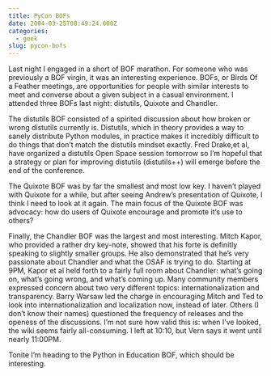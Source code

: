 ```yaml
---
title: PyCon BOFs
date: 2004-03-25T08:49:24.000Z
categories:
  - geek
slug: pycon-bofs
---
```

Last night I engaged in a short of <span class="caps">BOF</span> marathon. For someone who was previously a <span class="caps">BOF</span> virgin, it was an interesting experience. BOFs, or Birds Of a Feather meetings, are opportunities for people with similar interests to meet and converse about a given subject in a casual environment. I attended three BOFs last night: distutils, Quixote and Chandler.

The distutils <span class="caps">BOF</span> consisted of a spirited discussion about how broken or wrong distutils currently is. Distutils, which in theory provides a way to sanely distribute Python modules, in practice makes it incredibly difficult to do things that don’t match the distutils mindset exactly. Fred Drake,et al, have organized a distutils Open Space session tomorrow so I’m hopeful that a strategy or plan for improving distutils (distutils++) will emerge before the end of the conference.

The Quixote <span class="caps">BOF</span> was by far the smallest and most low key. I haven’t played with Quixote for a while, but after seeing Andrew’s presentation of Quixote, I think I need to look at it again. The main focus of the Quixote <span class="caps">BOF</span> was advocacy: how do users of Quixote encourage and promote it’s use to others?

Finally, the Chandler <span class="caps">BOF</span> was the largest and most interesting. Mitch Kapor, who provided a rather dry key-note, showed that his forte is definitly speaking to slightly smaller groups. He also demonstrated that he’s very passionate about Chandler and what the <span class="caps">OSAF</span> is trying to do. Starting at <span class="caps">9PM</span>, Kapor et al held forth to a fairly full room about Chandler: what’s going on, what’s going wrong, and what’s coming up. Many community members expressed concern about two very different topics: internationalization and transparency. Barry Warsaw led the charge in encouraging Mitch and Ted to look into internationalization and localization now, instead of later. Others (I don’t know their names) questioned the frequency of releases and the openess of the discussions. I’m not sure how valid this is: when I’ve looked, the wiki seems fairly all-consuming. I left at 10:10, but Vern says it went until nearly 11:<span class="caps">00PM</span>.

Tonite I’m heading to the Python in Education <span class="caps">BOF</span>, which should be interesting.


